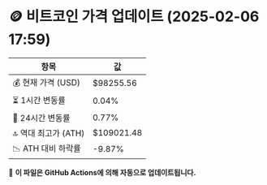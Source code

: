 # 🪙 비트코인 가격 업데이트 (2025-02-06 17:59)

| 항목                | 값 |
|--------------------|----------------|
| 💰 현재 가격 (USD) | $98255.56 |
| ⏳ 1시간 변동률    | 0.04% |
| 📆 24시간 변동률   | 0.77% |
| 🔝 역대 최고가 (ATH) | $109021.48 |
| 📉 ATH 대비 하락률 | -9.87% |

🔄 **이 파일은 GitHub Actions에 의해 자동으로 업데이트됩니다.**
